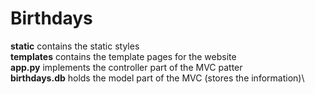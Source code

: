 # Birthdays
**static** contains the static styles\
**templates** contains the template pages for the website\
**app.py** implements the controller part of the MVC patter\
**birthdays.db** holds the model part of the MVC (stores the information)\

